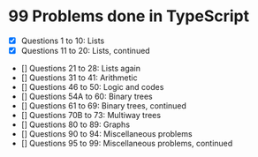 # 99 Problems done in TypeScript

- [x] Questions 1 to 10: Lists
- [x] Questions 11 to 20: Lists, continued
- [] Questions 21 to 28: Lists again
- [] Questions 31 to 41: Arithmetic
- [] Questions 46 to 50: Logic and codes
- [] Questions 54A to 60: Binary trees
- [] Questions 61 to 69: Binary trees, continued
- [] Questions 70B to 73: Multiway trees
- [] Questions 80 to 89: Graphs
- [] Questions 90 to 94: Miscellaneous problems
- [] Questions 95 to 99: Miscellaneous problems, continued
